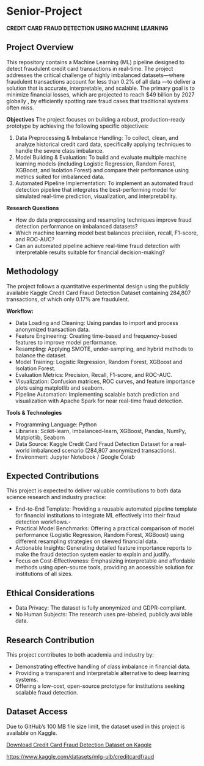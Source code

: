 # Senior-Project
**CREDIT CARD FRAUD DETECTION USING MACHINE LEARNING**

## Project Overview
This repository contains a Machine Learning (ML) pipeline designed to detect fraudulent credit card transactions in real-time. The project addresses the critical challenge of highly imbalanced datasets—where fraudulent transactions account for less than 0.2% of all data —to deliver a solution that is accurate, interpretable, and scalable.
The primary goal is to minimize financial losses, which are projected to reach $49 billion by 2027 globally , by efficiently spotting rare fraud cases that traditional systems often miss.

**Objectives**
The project focuses on building a robust, production-ready prototype by achieving the following specific objectives:
1.	Data Preprocessing & Imbalance Handling: To collect, clean, and analyze historical credit card data, specifically applying techniques to handle the severe class imbalance.
2.	Model Building & Evaluation: To build and evaluate multiple machine learning models (including Logistic Regression, Random Forest, XGBoost, and Isolation Forest) and compare their performance using metrics suited for imbalanced data.
3.	Automated Pipeline Implementation: To implement an automated fraud detection pipeline that integrates the best-performing model for simulated real-time prediction, visualization, and interpretability.

**Research Questions**
- How do data preprocessing and resampling techniques improve fraud detection performance on imbalanced datasets?
- Which machine learning model best balances precision, recall, F1-score, and ROC-AUC?
- Can an automated pipeline achieve real-time fraud detection with interpretable results suitable for financial decision-making?

## Methodology

The project follows a quantitative experimental design using the publicly available Kaggle Credit Card Fraud Detection Dataset containing 284,807 transactions, of which only 0.17% are fraudulent.

**Workflow:**
- Data Loading and Cleaning: Using pandas to import and process anonymized transaction data.
- Feature Engineering: Creating time-based and frequency-based features to improve model performance.
- Resampling: Applying SMOTE, under-sampling, and hybrid methods to balance the dataset.
- Model Training: Logistic Regression, Random Forest, XGBoost and Isolation Forest.
- Evaluation Metrics: Precision, Recall, F1-score, and ROC-AUC.
- Visualization: Confusion matrices, ROC curves, and feature importance plots using matplotlib and seaborn.
- Pipeline Automation: Implementing scalable batch prediction and visualization with Apache Spark for near real-time fraud detection.

**Tools & Technologies**
- Programming Language: Python
- Libraries: Scikit-learn, Imbalanced-learn, XGBoost, Pandas, NumPy, Matplotlib, Seaborn
- Data Source: Kaggle Credit Card Fraud Detection Dataset for a real-world imbalanced scenario (284,807 anonymized transactions).
- Environment:	Jupyter Notebook / Google Colab

## Expected Contributions

This project is expected to deliver valuable contributions to both data science research and industry practice:
- End-to-End Template: Providing a reusable automated pipeline template for financial institutions to integrate ML effectively into their fraud detection workflows.-
- Practical Model Benchmarks: Offering a practical comparison of model performance (Logistic Regression, Random Forest, XGBoost) using different resampling strategies on skewed financial data.
- Actionable Insights: Generating detailed feature importance reports to make the fraud detection system easier to explain and justify.
- Focus on Cost-Effectiveness: Emphasizing interpretable and affordable methods using open-source tools, providing an accessible solution for institutions of all sizes.

## Ethical Considerations

- Data Privacy: The dataset is fully anonymized and GDPR-compliant.
- No Human Subjects: The research uses pre-labeled, publicly available data.

## Research Contribution

This project contributes to both academia and industry by:
- Demonstrating effective handling of class imbalance in financial data.
- Providing a transparent and interpretable alternative to deep learning systems.
- Offering a low-cost, open-source prototype for institutions seeking scalable fraud detection.


## Dataset Access

Due to GitHub’s 100 MB file size limit, the dataset used in this project is available on Kaggle.

[Download Credit Card Fraud Detection Dataset on Kaggle](https://www.kaggle.com/datasets/mlg-ulb/creditcardfraud)


https://www.kaggle.com/datasets/mlg-ulb/creditcardfraud
